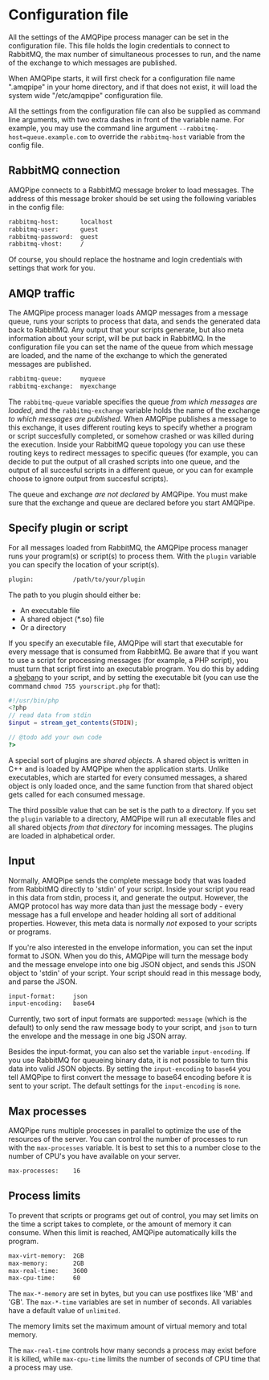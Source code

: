 # Configuration file

All the settings of the AMQPipe process manager can be set in the configuration
file. This file holds the login credentials to connect to RabbitMQ, the max
number of simultaneous processes to run, and the name of the exchange to which
messages are published.

When AMQPipe starts, it will first check for a configuration file name
".amqpipe" in your home directory, and if that does not exist, it will load
the system wide "/etc/amqpipe" configuration file.

All the settings from the configuration file can also be supplied as command
line arguments, with two extra dashes in front of the variable name. For example,
you may use the command line argument `--rabbitmq-host=queue.example.com` to
override the `rabbitmq-host` variable from the config file.


## RabbitMQ connection

AMQPipe connects to a RabbitMQ message broker to load messages. The address
of this message broker should be set using the following variables in the
config file:


````txt
rabbitmq-host:      localhost
rabbitmq-user:      guest
rabbitmq-password:  guest
rabbitmq-vhost:     /
````

Of course, you should replace the hostname and login credentials with settings
that work for you.


## AMQP traffic

The AMQPipe process manager loads AMQP messages from a message queue, runs
your scripts to process that data, and sends the generated data back to
RabbitMQ. Any output that your scripts generate, but also meta information
about your script, will be put back in RabbitMQ. In the configuration file
you can set the name of the queue from which message are loaded, and the name
of the exchange to which the generated messages are published.


````txt
rabbitmq-queue:     myqueue
rabbitmq-exchange:  myexchange
````

The `rabbitmq-queue` variable specifies the queue _from which messages are loaded_,
and the `rabbitmq-exchange` variable holds the name of the exchange _to which
messages are published_. When AMQPipe publishes a message to this exchange, it
uses different routing keys to specify whether a program or script succesfully
completed, or somehow crashed or was killed during the execution. Inside your
RabbitMQ queue topology you can use these routing keys to redirect messages
to specific queues (for example, you can decide to put the output of all
crashed scripts into one queue, and the output of all succesful scripts in a
different queue, or you can for example choose to ignore output from succesful
scripts).

The queue and exchange _are not declared_ by AMQPipe. You must make sure that
the exchange and queue are declared before you start AMQPipe.


## Specify plugin or script

For all messages loaded from RabbitMQ, the AMQPipe process manager runs
your program(s) or script(s) to process them. With the `plugin` variable
you can specify the location of your script(s).


````txt
plugin:           /path/to/your/plugin
````

The path to you plugin should either be:

* An executable file
* A shared object (\*.so) file
* Or a directory

If you specify an executable file, AMQPipe will start that executable for
every message that is consumed from RabbitMQ. Be aware that if you want to
use a script for processing messages (for example, a PHP script), you must
turn that script first into an executable program. You do this by adding
a [shebang](http://en.wikipedia.org/wiki/Shebang_%28Unix%29) to your script,
and by setting the executable bit (you can use the command `chmod 755
yourscript.php` for that):


````php
#!/usr/bin/php
<?php
// read data from stdin
$input = stream_get_contents(STDIN);

// @todo add your own code
?>
````


A special sort of plugins are _shared objects_. A shared object is written
in C++ and is loaded by AMQPipe when the application starts. Unlike
executables, which are started for every consumed messages, a shared
object is only loaded once, and the same function from that shared
object gets called for each consumed message.

The third possible value that can be set is the path to a directory. If
you set the `plugin` variable to a directory, AMQPipe will run all
executable files and all shared objects _from that directory_ for
incoming messages. The plugins are loaded in alphabetical order.


## Input

Normally, AMQPipe sends the complete message body that was loaded from RabbitMQ
directly to 'stdin' of your script. Inside your script you read in this data
from stdin, process it, and generate the output. However, the AMQP protocol has
way more data than just the message body - every message has a full envelope
and header holding all sort of additional properties. However, this meta data
is normally _not_ exposed to your scripts or programs.

If you're also interested in the envelope information, you can set the
input format to JSON. When you do this, AMQPipe will turn the message body and the
message envelope into one big JSON object, and sends this JSON object to
'stdin' of your script. Your script should read in this message body, and parse
the JSON.


````txt
input-format:     json
input-encoding:   base64
````


Currently, two sort of input formats are supported: `message` (which is the default)
to only send the raw message body to your script, and `json` to turn the envelope
and the message in one big JSON array.

Besides the input-format, you can also set the variable `input-encoding`. If you
use RabbitMQ for queueing binary data, it is not possible to turn this data into
valid JSON objects. By setting the `input-encoding` to `base64` you tell AMQPipe
to first convert the message to base64 encoding before it is sent to your script.
The default settings for the `input-encoding` is `none`.


## Max processes

AMQPipe runs multiple processes in parallel to optimize the use of the resources
of the server. You can control the number of processes to run with the
`max-processes` variable. It is best to set this to a number close to the number
of CPU's you have available on your server.


````txt
max-processes:    16
````


## Process limits

To prevent that scripts or programs get out of control, you may set limits on the
time a script takes to complete, or the amount of memory it can consume. When this
limit is reached, AMQPipe automatically kills the program.


````txt
max-virt-memory:  2GB
max-memory:       2GB
max-real-time:    3600
max-cpu-time:     60
````


The `max-*-memory` are set in bytes, but you can use postfixes like 'MB' and 'GB'.
The `max-*-time` variables are set in number of seconds. All variables have a default
value of `unlimited`.

The memory limits set the maximum amount of virtual memory and total memory.

The `max-real-time` controls how many seconds a process may exist before it is killed,
while `max-cpu-time` limits the number of seconds of CPU time that a process
may use.
